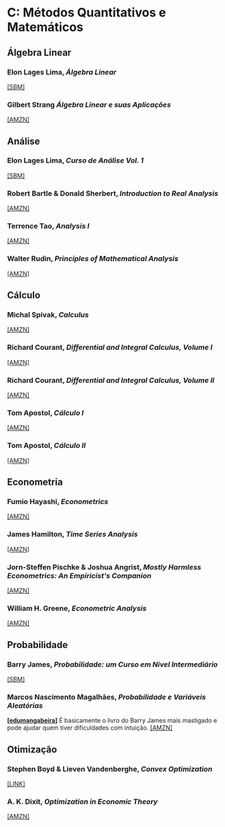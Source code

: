 # C: Métodos Quantitativos e Matemáticos

## Álgebra Linear

### Elon Lages Lima, *Álgebra Linear*

[[SBM]](https://loja.sbm.org.br/index.php/impa/colecao-matematica-universitaria/algebra-linear.html)

### Gilbert Strang *Álgebra Linear e suas Aplicações*

[[AMZN]](https://www.amazon.com.br/%C3%81lgebra-linear-aplica%C3%A7%C3%B5es-Gilbert-Strang/dp/8522107440)

## Análise

### Elon Lages Lima, *Curso de Análise Vol. 1*

[[SBM]](https://loja.sbm.org.br/index.php/curso-de-analise-vol-1.html)

### Robert Bartle & Donald Sherbert, *Introduction to Real Analysis*

[[AMZN]](https://www.amazon.com.br/Introduction-Real-Analysis-Robert-Bartle/dp/0471433314/)

### Terrence Tao, *Analysis I*

[[AMZN]](https://www.amazon.com.br/Analysis-Third-Readings-Mathematics-English-ebook/dp/B01LFAANIW/)

### Walter Rudin, *Principles of Mathematical Analysis*

[[AMZN]](https://www.amazon.com.br/Principles-Mathematical-Analysis-Walter-Rudin/dp/007054235X/)

## Cálculo

### Michal Spivak, *Calculus*

[[AMZN]](https://www.amazon.com.br/Calculus-Michael-Spivak/dp/8429151826/)

### Richard Courant, *Differential and  Integral Calculus, Volume I*

[[AMZN]](https://www.amazon.com.br/Differential-Integral-Calculus-Vol-One/dp/4871878384/)

### Richard Courant, *Differential and  Integral Calculus, Volume II*

[[AMZN]](https://www.amazon.com.br/Differential-Integral-Calculus-Vol-2/dp/487187835X)

### Tom Apostol, *Cálculo I*

[[AMZN]](https://www.amazon.com.br/Calculus-C%C3%A1lculo-Tom-M-Apostol/dp/8429150153/)

### Tom Apostol, *Cálculo II*

[[AMZN]](https://www.amazon.com.br/C%C3%A1lculo-2-Tom-M-Apostol/dp/8429150161/)

## Econometria

### Fumio Hayashi, *Econometrics*

[[AMZN]](https://www.amazon.com.br/Econometrics-English-Fumio-Hayashi-ebook/dp/B007AIXESK/)

### James Hamilton, *Time Series Analysis*

[[AMZN]](https://www.amazon.com.br/Time-Analysis-James-Hamilton/dp/0691042896/)

### Jorn-Steffen Pischke & Joshua Angrist, *Mostly Harmless Econometrics: An Empiricist's Companion*

[[AMZN]](https://www.amazon.com.br/Mostly-Harmless-Econometrics-Empiricists-Companion/dp/0691120358/)

### William H. Greene, *Econometric Analysis*

[[AMZN]](https://www.amazon.com.br/Econometric-Analysis-William-H-Greene/dp/0131395386/r)

## Probabilidade

### Barry James, *Probabilidade: um Curso em Nivel Intermediário*

[[SBM]](https://loja.sbm.org.br/index.php/impa/colecao-projeto-euclides/probabilidade-um-curso-em-nivel-intermediario.html)

###  Marcos Nascimento Magalhães, *Probabilidade e Variáveis Aleatórias*
**[[edumangabeira](https://github.com/edumangabeira)]**  É basicamente o livro do Barry James mais mastigado e pode ajudar quem tiver dificuldades com intuição. [[AMZN]](https://www.amazon.com.br/Probabilidade-Vari%C3%A1veis-Aleat%C3%B3rias-Nascimento-Magalhaes/dp/8531409454)

## Otimização

### Stephen Boyd & Lieven Vandenberghe, *Convex Optimization*
[[LINK]](https://web.stanford.edu/~boyd/cvxbook/bv_cvxbook.pdf)


### A. K. Dixit, *Optimization in Economic Theory*

[[AMZN]](https://www.amazon.com.br/Optimization-Economic-Theory-Avinash-Dixit/dp/0198772106/)
